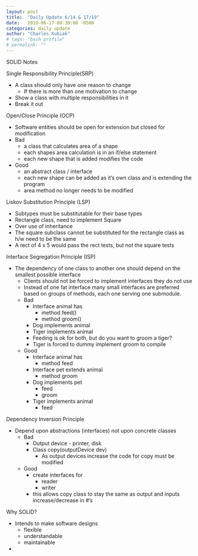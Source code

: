 ```yaml
---
layout: post
title:  "Daily Update 6/14 & 17/19"
date:   2019-06-17 08:30:00 -0500
categories: daily update
author: "Charles Kubiak"
# tags: "bash profile"
# permalink: ""
---
```

<!-- {% highlight java %}
{% endhighlight %} -->
SOLID Notes

Single Responsibility Principle(SRP)
- A class should only have one reason to change
    - If there is more than one motivation to change 
- Show a class with multiple responsibilities in it
- Break it out

Open/Close Principle (OCP)
- Software entities should be open for extension but closed for modification
- Bad
    - a class that calculates area of a shape
    - each shapes area calculation is in an if/else statement
    - each new shape that is added modifies the code
- Good
    - an abstract class / interface
    - each new shape can be added as it’s own class and is extending the program
    - area method no longer needs to be modified

Liskov Substitution Principle (LSP)
- Subtypes must be substitutable for their base types
- Rectangle class, need to implement Square
- Over use of inheritance
- The square subclass cannot be substituted for the rectangle class as h/w need to be the same
- A rect of 4 x 5 would pass the rect tests, but not the square tests

Interface Segregation Principle (ISP)
- The dependency of one class to another one should depend on the smallest possible interface
    - Clients should not be forced to implement interfaces they do not use
    - Instead of one fat interface many small interfaces are preferred based on groups of methods, each one serving one submodule.
    - Bad
        - Interface animal has
            - method feed()
            - method groom()
        - Dog implements animal
        - Tiger implements animal
        - Feeding is ok for both, but do you want to groom a tiger?
        - Tiger is forced to dummy implement groom to compile
    - Good
        - Interface animal has
            - method feed
        - Interface pet extends animal
            - method groom
        - Dog implements pet
            - feed
            - groom
        - Tiger implements animal
            - feed

Dependency Inversion Principle
- Depend upon abstractions (interfaces) not upon concrete classes
    - Bad
        - Output device - printer, disk
        - Class copy(outputDevice dev)
            - As output devices increase the code for copy must be modified
    - Good
        - create interfaces for
            - reader
            - writer
        - this allows copy class to stay the same as output and inputs increase/decrease in #’s

Why SOLID?
- Intends to make software designs 
    - flexible
    - understandable
    - maintainable
- 
